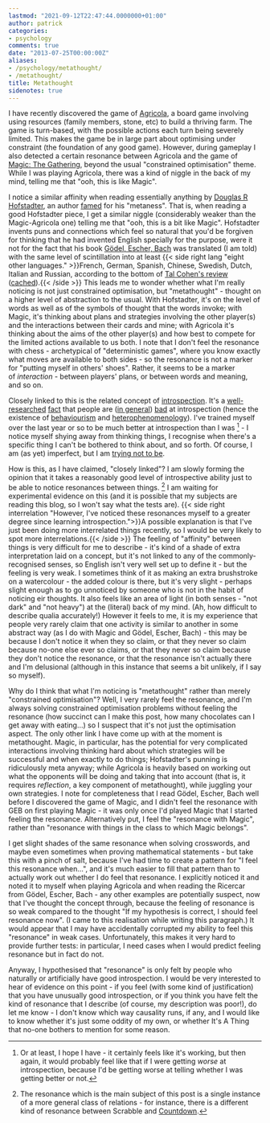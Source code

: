 ```yaml
---
lastmod: "2021-09-12T22:47:44.0000000+01:00"
author: patrick
categories:
- psychology
comments: true
date: "2013-07-25T00:00:00Z"
aliases:
- /psychology/metathought/
- /metathought/
title: Metathought
sidenotes: true
---
```


I have recently discovered the game of [Agricola](https://en.wikipedia.org/wiki/Agricola_%28board_game%29), a board game involving using resources (family members, stone, etc) to build a thriving farm.
The game is turn-based, with the possible actions each turn being severely limited.
This makes the game be in large part about optimising under constraint (the foundation of any good game).
However, during gameplay I also detected a certain resonance between Agricola and the game of [Magic: The Gathering](https://en.wikipedia.org/wiki/Magic_the_gathering), beyond the usual "constrained optimisation" theme.
While I was playing Agricola, there was a kind of niggle in the back of my mind, telling me that "ooh, this is like Magic".

I notice a similar affinity when reading essentially anything by [Douglas R Hofstadter](https://en.wikipedia.org/wiki/Doug_Hofstadter), an author [famed](https://xkcd.com/917/ "xkcd I'm So Meta") for his "metaness".
That is, when reading a good Hofstadter piece, I get a similar niggle (considerably weaker than the Magic-Agricola one) telling me that "ooh, this is a bit like Magic".
Hofstadter invents puns and connections which feel so natural that you'd be forgiven for thinking that he had invented English specially for the purpose, were it not for the fact that his book [Gödel, Escher, Bach](https://en.wikipedia.org/wiki/Godel_escher_bach) was translated (I am told) with the same level of scintillation into at least {{< side right lang "eight other languages." >}}French, German, Spanish, Chinese, Swedish, Dutch, Italian and Russian, according to the bottom of <a href="http://tal.forum2.org/geb">Tal Cohen's review</a> (<a href="http://web.archive.org/web/20220428223304/http://tal.forum2.org/geb">cached</a>).{{< /side >}}
This leads me to wonder whether what I'm really noticing is not just constrained optimisation, but "metathought" - thought on a higher level of abstraction to the usual.
With Hofstadter, it's on the level of words as well as of the symbols of thought that the words invoke; with Magic, it's thinking about plans and strategies involving the other player(s) and the interactions between their cards and mine; with Agricola it's thinking about the aims of the other player(s) and how best to compete for the limited actions available to us both.
I note that I don't feel the resonance with chess - archetypical of "deterministic games", where you know exactly what moves are available to both sides - so the resonance is not a marker for "putting myself in others' shoes".
Rather, it seems to be a marker of *interaction* - between players' plans, or between words and meaning, and so on.

Closely linked to this is the related concept of [introspection](http://lesswrong.com/lw/6p6/the_limits_of_introspection/). It's a [well-researched](https://en.wikipedia.org/wiki/Dunning%E2%80%93Kruger_effect "Dunning-Kruger effect Wikipedia page") [fact](https://en.wikipedia.org/wiki/Four_stages_of_competence "Four stages of competence Wikipedia page") that people are ([in general](http://lesswrong.com/lw/1xh/living_luminously/ "Luminosity LessWrong page")) [bad](http://lesswrong.com/lw/i4/belief_in_belief/ "Belief in belief LessWrong page") at introspection (hence the existence of [behaviourism](https://en.wikipedia.org/wiki/Behaviorism) and [heterophenomenology](https://en.wikipedia.org/wiki/Heterophenomenology)). I've trained myself over the last year or so to be much better at introspection than I was [^uncertain] - I notice myself shying away from thinking things, I recognise when there's a specific thing I can't be bothered to think about, and so forth. Of course, I am (as yet) imperfect, but I am [trying not to be](http://lesswrong.com/lw/h8/tsuyoku_naritai_i_want_to_become_stronger/ "I want to become stronger").

How is this, as I have claimed, "closely linked"? I am slowly forming the opinion that it takes a reasonably good level of introspective ability just to be able to notice resonances between things. [^general] I am waiting for experimental evidence on this (and it is possible that my subjects are reading this blog, so I won't say what the tests are). {{< side right interrelation "However, I've noticed these resonances myself to a greater degree since learning introspection.">}}A possible explanation is that I've just been doing more interrelated things recently, so I would be very likely to spot more interrelations.{{< /side >}} The feeling of "affinity" between things is very difficult for me to describe - it's kind of a shade of extra interpretation laid on a concept, but it's not linked to any of the commonly-recognised senses, so English isn't very well set up to define it - but the feeling is very weak. I sometimes think of it as making an extra brushstroke on a watercolour - the added colour is there, but it's very slight - perhaps slight enough as to go unnoticed by someone who is not in the habit of noticing eir thoughts. It also feels like an area of light (in both senses - "not dark" and "not heavy") at the (literal) back of my mind. (Ah, how difficult to describe qualia accurately!) However it feels to me, it is my experience that people very rarely claim that one activity is similar to another in some abstract way (as I do with Magic and Gödel, Escher, Bach) - this may be because I don't notice it when they so claim, or that they never so claim because no-one else ever so claims, or that they never so claim because they don't notice the resonance, or that the resonance isn't actually there and I'm delusional (although in this instance that seems a bit unlikely, if I say so myself).

 Why do I think that what I'm noticing is "metathought" rather than merely "constrained optimisation"? Well, I very rarely feel the resonance, and I'm always solving constrained optimisation problems without feeling the resonance (how succinct can I make this post, how many chocolates can I get away with eating…) so I suspect that it's not just the optimisation aspect. The only other link I have come up with at the moment is metathought. Magic, in particular, has the potential for very complicated interactions involving thinking hard about which strategies will be successful and when exactly to do things; Hofstadter's punning is ridiculously meta anyway; while Agricola is heavily based on working out what the opponents will be doing and taking that into account (that is, it requires *reflection*, a key component of metathought), while juggling your own strategies. I note for completeness that I read Gödel, Escher, Bach well before I discovered the game of Magic, and I didn't feel the resonance with GEB on first playing Magic - it was only once I'd played Magic that I started feeling the resonance. Alternatively put, I feel the "resonance with Magic", rather than "resonance with things in the class to which Magic belongs".

I get slight shades of the same resonance when solving crosswords, and maybe even sometimes when proving mathematical statements - but take this with a pinch of salt, because I've had time to create a pattern for "I feel this resonance when…", and it's much easier to fill that pattern than to actually work out whether I do feel that resonance. I explicitly noticed it and noted it to myself when playing Agricola and when reading the Ricercar from Gödel, Escher, Bach - any other examples are potentially suspect, now that I've thought the concept through, because the feeling of resonance is so weak compared to the thought "If my hypothesis is correct, I should feel resonance now". (I came to this realisation while writing this paragraph.) It would appear that I may have accidentally corrupted my ability to feel this "resonance" in weak cases. Unfortunately, this makes it very hard to provide further tests: in particular, I need cases when I would predict feeling resonance but in fact do not.

Anyway, I hypothesised that "resonance" is only felt by people who naturally or artificially have good introspection. I would be very interested to hear of evidence on this point - if you feel (with some kind of justification) that you have unusually good introspection, or if you think you have felt the kind of resonance that I describe (of course, my description was poor!), do let me know - I don't know which way causality runs, if any, and I would like to know whether it's just some oddity of my own, or whether It's A Thing that no-one bothers to mention for some reason.


[^general]: The resonance which is the main subject of this post is a single instance of a more general class of relations - for instance, there is a different kind of resonance between Scrabble and [Countdown](https://en.wikipedia.org/wiki/Countdown_%28game_show%29).

[^uncertain]: Or at least, I hope I have - it certainly feels like it's working, but then again, it would probably feel like that if I were getting *worse* at introspection, because I'd be getting worse at telling whether I was getting better or not.
